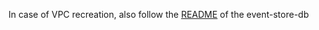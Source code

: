 In case of VPC recreation, also follow the [README](../event-store-db/README.md) of the event-store-db 